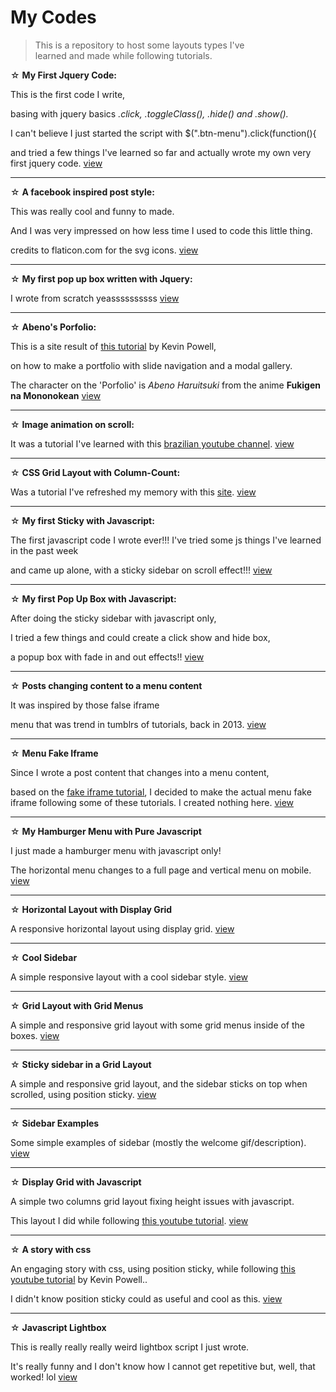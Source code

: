 
<h1>My Codes </h1>
<blockquote>This is a repository to host some layouts types I've <br/>learned and made while following tutorials.
</blockquote><p>

 ☆ <b>My First Jquery Code:</b> <p>This is the first code I write, <p>basing with jquery basics <i>.click, .toggleClass(), .hide()    and .show().</i><p> I can't believe I just started the script with $(".btn-menu").click(function(){ <p>and tried a few          things I've learned so far and actually wrote my own very first jquery code. <a href="https://bishonenlover.github.io/todorokiscute/jqcode.html" target="_blank">view</a>
 <hr/>
   
 ☆ <b>A facebook inspired post style:</b> <p>This was really cool and funny to made. <p>
  And I was very impressed on how less time I used to code this little thing.
  <p>
  credits to flaticon.com for the svg icons. <a href="https://bishonenlover.github.io/todorokiscute/fb-post.html" target="_blank">view</a>
   <hr/>

 ☆ <b>My first pop up box written with Jquery:</b> <p>I wrote from scratch yeassssssssss <a href="https://bishonenlover.github.io/todorokiscute/pop-up-box.html" target="_blank">view</a>
 <hr/>

 ☆ <b>Abeno's Porfolio:</b> <p>This is a site result of <a href="https://www.youtube.com/watch?v=dRuMoGNcJfw&list=PL4-IK0AVhVjNRKd4KBrXHpNtmMvR0qYz4" target="_blank">this tutorial</a> by Kevin Powell,<p>on how to make a portfolio with slide navigation and a modal gallery.<p>
  The character on the 'Porfolio' is <i>Abeno Haruitsuki</i> from the anime <b>Fukigen na Mononokean</b> <a href="https://bishonenlover.github.io/todorokiscute/abenos-portfolio.html" target="_blank">view</a>
 <hr/>
   
 ☆ <b>Image animation on scroll:</b><p> It was a tutorial I've learned with this <a href="https://www.youtube.com/user/origamidlabs" target="_blank">brazilian youtube channel</a>. <a href="https://bishonenlover.github.io/todorokiscute/animation-scroll.html" target="_blank">view</a>
 <hr/>

 ☆ <b>CSS Grid Layout with Column-Count:</b> <p>Was a tutorial I've refreshed my memory with this <a href="https://w3bits.com/css-masonry/" target="_blank">site</a>. <a href="https://bishonenlover.github.io/todorokiscute/grid-layout.html" target="_blank">view</a>
 <hr/>
 
 ☆ <b>My first Sticky with Javascript:</b> <p>The first javascript code I wrote ever!!! I've tried some js things I've learned in the past week<p> and came up alone, with a sticky sidebar on scroll effect!!! <a href="https://bishonenlover.github.io/todorokiscute/first-js-sticky.html" target="_blank">view</a>
 <hr/>
 
 ☆ <b>My first Pop Up Box with Javascript:</b> <p> After doing the sticky sidebar with javascript only,  <p>I tried a few things and could create a click show and hide box,  <p>a popup box with fade in and out effects!! <a href="https://bishonenlover.github.io/todorokiscute/first-js-popup.html"  target="_blank">view</a>
 
  <hr/>
 
 ☆ <b>Posts changing content to a menu content</b> <p> It was inspired by those false iframe <p>menu that was trend in tumblrs of tutorials, back in 2013. <a href="https://bishonenlover.github.io/todorokiscute/change-content.html"  target="_blank">view</a>
  <hr/>
 
 ☆ <b>Menu Fake Iframe</b> <p> Since I wrote a post content that changes into a menu content,<p> based on the <a href="https://www.google.com/search?q=menu+falso+iframe&oq=menu+falso+iframe&aqs=chrome..69i57j69i60.3155j1j7&sourceid=chrome&ie=UTF-8" target="_blank">fake iframe tutorial</a>, I decided to make the actual menu fake iframe following some of these tutorials. I created nothing here. <a href="https://bishonenlover.github.io/todorokiscute/fakeiframe.html" target="_blank">view</a>
 
  <hr/>
 
 ☆ <b>My Hamburger Menu with Pure Javascript</b> <p> I just made a hamburger menu with javascript only! <p>The horizontal menu changes to a full page and vertical menu on mobile.  <a href="https://bishonenlover.github.io/todorokiscute/js-hamburger.html" target="_blank">view</a>
 
  <hr/>
 
 ☆ <b>Horizontal Layout with Display Grid</b> <p> A responsive horizontal layout using display grid. <a href="https://bishonenlover.github.io/todorokiscute/horizontal-grid.html" target="_blank">view</a>
 <hr/>
 
 ☆ <b>Cool Sidebar</b> <p> A simple responsive layout with a cool sidebar style. <a href="https://bishonenlover.github.io/todorokiscute/cool-sidebar.html" target="_blank">view</a>
  <hr/>
 
 ☆ <b>Grid Layout with Grid Menus</b> <p> A simple and responsive grid layout with some grid menus inside of the boxes. <a href="https://bishonenlover.github.io/todorokiscute/grid-layout-menus.html" target="_blank">view</a>
 <hr/>
 
 ☆ <b>Sticky sidebar in a Grid Layout</b> <p> A simple and responsive grid layout, and the sidebar sticks on top when scrolled, using position sticky. <a href="https://bishonenlover.github.io/todorokiscute/sticky-grid-layout.html" target="_blank">view</a>
 
  <hr/>
 
 ☆ <b>Sidebar Examples</b> <p> Some simple examples of sidebar (mostly the welcome gif/description). <a href="https://bishonenlover.github.io/todorokiscute/sidebar-examples.html" target="_blank">view</a>
 
 
 
  <hr/>
 
 ☆ <b>Display Grid with Javascript</b> <p> A simple two columns grid layout fixing height issues with javascript. <p>
 This layout I did while following <a href="https://www.youtube.com/watch?v=DEXKAUrl2q0&list=WL&index=2&t=2109s" target="_blank">this youtube tutorial</a>. <a href="https://bishonenlover.github.io/todorokiscute/js-grid.html" target="_blank">view</a>
 
  <hr/>
 
 ☆ <b>A story with css</b> <p> An engaging story with css, using position sticky, while following <a href="https://www.youtube.com/watch?v=ErSwQhrfbuc" target="_blank">this youtube tutorial</a> by Kevin Powell.</a>. <p>
I didn't know position sticky could as useful and cool as this. <a href="https://bishonenlover.github.io/todorokiscute/sticky-story.html" target="_blank">view</a>
 
 <hr/>
 
 ☆ <b>Javascript Lightbox</b> <p> This is really really really weird lightbox script I just wrote.<p> It's really funny and I don't know how I cannot get repetitive but, well, that worked! lol <a href="https://bishonenlover.github.io/todorokiscute/js-lightbox" target="_blank">view</a>

